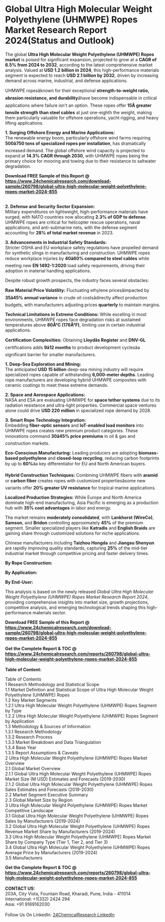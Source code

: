 <h1>Global Ultra High Molecular Weight Polyethylene (UHMWPE) Ropes Market Research Report 2024(Status and Outlook)</h1><p>The global <strong>Ultra High Molecular Weight Polyethylene (UHMWPE) Ropes market</strong> is poised for significant expansion, projected to grow at a <strong>CAGR of 6.5% from 2024 to 2032</strong>, according to the latest comprehensive market analysis. Valued at <strong>USD 1.2 billion in 2024</strong>, this high-performance materials segment is expected to reach <strong>USD 2.1 billion by 2032</strong>, driven by increasing demand across marine, industrial, and defense applications.</p><p>UHMWPE ropesâknown for their exceptional <strong>strength-to-weight ratio, abrasion resistance, and durability</strong>âhave become indispensable in critical applications where failure isn't an option. These ropes offer <strong>15Ã greater tensile strength than steel cables</strong> at just one-eighth the weight, making them particularly valuable for offshore operations, yacht rigging, and heavy lifting applications.</p><p><strong>1. Surging Offshore Energy and Marine Applications:</strong><br>
The renewable energy boom, particularly offshore wind farms requiring <strong>500â750 tons of specialized ropes per installation</strong>, has dramatically increased demand. The global offshore wind capacity is projected to expand at <strong>14.3% CAGR through 2030</strong>, with UHMWPE ropes being the primary choice for mooring and towing due to their resistance to saltwater degradation.</p><div><b>Download FREE Sample of this Report @ 
            <a href="https://www.24chemicalresearch.com/download-sample/260798/global-ultra-high-molecular-weight-polyethylene-ropes-market-2024-855">
            https://www.24chemicalresearch.com/download-sample/260798/global-ultra-high-molecular-weight-polyethylene-ropes-market-2024-855</a></b></div><br><p><strong>2. Defense and Security Sector Expansion:</strong><br>
Military expenditures on lightweight, high-performance materials have surged, with NATO countries now allocating <strong>2.3% of GDP to defense</strong>. UHMWPE ropes are critical for helicopter rescue operations, naval applications, and anti-submarine nets, with the defense segment accounting for <strong>28% of total market revenue</strong> in 2023.</p><p>

</p><p><strong>3. Advancements in Industrial Safety Standards:</strong><br>
Stricter OSHA and EU workplace safety regulations have propelled demand for synthetic slings in manufacturing and construction. UHMWPE ropes reduce workplace injuries by <strong>40â60% compared to steel cables</strong> while meeting new <strong>EN 1492-1:2020</strong> load safety requirements, driving their adoption in material handling applications.</p><p>Despite robust growth prospects, the industry faces several obstacles:</p><p><strong>Raw Material Price Volatility:</strong> Fluctuating ethylene pricesâimpacted by <strong>35â45% annual variance</strong> in crude oil costsâdirectly affect production budgets, with manufacturers adjusting prices <strong>quarterly</strong> to maintain margins.</p><p><strong>Technical Limitations in Extreme Conditions:</strong> While excelling in most environments, UHMWPE ropes face degradation risks at sustained temperatures above <strong>80Â°C (176Â°F)</strong>, limiting use in certain industrial applications.</p><p><strong>Certification Complexities:</strong> Obtaining <strong>Lloydâs Register</strong> and <strong>DNV-GL</strong> certifications adds <strong>9â12 months</strong> to product development cyclesâa significant barrier for smaller manufacturers.</p><p><strong>1. Deep-Sea Exploration and Mining:</strong><br>
The anticipated <strong>USD 15 billion</strong> deep-sea mining industry will require specialized ropes capable of withstanding <strong>6,000-meter depths</strong>. Leading rope manufacturers are developing hybrid UHMWPE composites with ceramic coatings to meet these extreme demands.</p><p><strong>2. Space and Aerospace Applications:</strong><br>
NASA and ESA are evaluating UHMWPE for <strong>space tether systems</strong> due to its radiation resistance and ultra-light properties. Commercial space ventures alone could drive <strong>USD 220 million</strong> in specialized rope demand by 2028.</p><p><strong>3. Smart Rope Technology Integration:</strong><br>
Embedding <strong>fiber-optic sensors</strong> and <strong>IoT-enabled load monitors</strong> into UHMWPE ropes creates new premium product categories. These innovations command <strong>30â45% price premiums</strong> in oil &amp; gas and construction markets.</p><p><strong>Eco-Conscious Manufacturing:</strong> Leading producers are adopting <strong>biomass-based polyethylene</strong> and <strong>closed-loop recycling</strong>, reducing carbon footprints by up to <strong>60%</strong>âa key differentiator for EU and North American buyers.</p><p><strong>Hybrid Construction Techniques:</strong> Combining UHMWPE fibers with <strong>aramid</strong> or <strong>carbon fiber</strong> creates ropes with customized propertiesâsome new variants offer <strong>20% greater UV resistance</strong> for tropical marine applications.</p><p><strong>Localized Production Strategies:</strong> While Europe and North America dominate high-end manufacturing, Asia Pacific is emerging as a production hub with <strong>35% cost advantages</strong> in labor and energy.</p><p>The market remains <strong>moderately consolidated</strong>, with <strong>Lankhorst (WireCo)</strong>, <strong>Samson</strong>, and <strong>Bridon</strong> controlling approximately <strong>45%</strong> of the premium segment. Smaller specialized players like <strong>Katradis</strong> and <strong>English Braids</strong> are gaining share through customized solutions for niche applications.</p><p>Chinese manufacturers including <strong>Taizhou Hongda</strong> and <strong>Jiangsu Shenyun</strong> are rapidly improving quality standards, capturing <strong>25%</strong> of the mid-tier industrial market through competitive pricing and faster delivery times.</p><p><strong>By Rope Construction:</strong></p><p><strong>By Application:</strong></p><p><strong>By End-User:</strong></p><p>This analysis is based on the newly released <em>Global Ultra High Molecular Weight Polyethylene (UHMWPE) Ropes Market Research Report 2024</em>, providing comprehensive insights into market size, growth projections, competitive analysis, and emerging technological trends shaping this high-performance materials sector.</p><div><b>Download FREE Sample of this Report @ 
            <a href="https://www.24chemicalresearch.com/download-sample/260798/global-ultra-high-molecular-weight-polyethylene-ropes-market-2024-855">
            https://www.24chemicalresearch.com/download-sample/260798/global-ultra-high-molecular-weight-polyethylene-ropes-market-2024-855</a></b></div><br><div><b>Get the Complete Report & TOC @ 
            <a href="https://www.24chemicalresearch.com/reports/260798/global-ultra-high-molecular-weight-polyethylene-ropes-market-2024-855">
            https://www.24chemicalresearch.com/reports/260798/global-ultra-high-molecular-weight-polyethylene-ropes-market-2024-855</a></b></div><br>
            <b>Table of Content:</b><p>Table of Contents<br />
1 Research Methodology and Statistical Scope<br />
1.1 Market Definition and Statistical Scope of Ultra High Molecular Weight Polyethylene (UHMWPE) Ropes<br />
1.2 Key Market Segments<br />
1.2.1 Ultra High Molecular Weight Polyethylene (UHMWPE) Ropes Segment by Type<br />
1.2.2 Ultra High Molecular Weight Polyethylene (UHMWPE) Ropes Segment by Application<br />
1.3 Methodology & Sources of Information<br />
1.3.1 Research Methodology<br />
1.3.2 Research Process<br />
1.3.3 Market Breakdown and Data Triangulation<br />
1.3.4 Base Year<br />
1.3.5 Report Assumptions & Caveats<br />
2 Ultra High Molecular Weight Polyethylene (UHMWPE) Ropes Market Overview<br />
2.1 Global Market Overview<br />
2.1.1 Global Ultra High Molecular Weight Polyethylene (UHMWPE) Ropes Market Size (M USD) Estimates and Forecasts (2019-2030)<br />
2.1.2 Global Ultra High Molecular Weight Polyethylene (UHMWPE) Ropes Sales Estimates and Forecasts (2019-2030)<br />
2.2 Market Segment Executive Summary<br />
2.3 Global Market Size by Region<br />
3 Ultra High Molecular Weight Polyethylene (UHMWPE) Ropes Market Competitive Landscape<br />
3.1 Global Ultra High Molecular Weight Polyethylene (UHMWPE) Ropes Sales by Manufacturers (2019-2024)<br />
3.2 Global Ultra High Molecular Weight Polyethylene (UHMWPE) Ropes Revenue Market Share by Manufacturers (2019-2024)<br />
3.3 Ultra High Molecular Weight Polyethylene (UHMWPE) Ropes Market Share by Company Type (Tier 1, Tier 2, and Tier 3)<br />
3.4 Global Ultra High Molecular Weight Polyethylene (UHMWPE) Ropes Average Price by Manufacturers (2019-2024)<br />
3.5 Manufacturers </p><div><b>Get the Complete Report & TOC @ 
            <a href="https://www.24chemicalresearch.com/reports/260798/global-ultra-high-molecular-weight-polyethylene-ropes-market-2024-855">
            https://www.24chemicalresearch.com/reports/260798/global-ultra-high-molecular-weight-polyethylene-ropes-market-2024-855</a></b></div><br><b>CONTACT US:</b><br>
            203A, City Vista, Fountain Road, Kharadi, Pune, India - 411014<br>
            International: +1(332) 2424 294<br>
            Asia: +91 9169162030 <br><br>
            Follow Us On LinkedIn: <a href="https://www.linkedin.com/company/24chemicalresearch/">24ChemicalResearch LinkedIn</a>